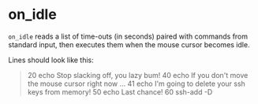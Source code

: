 on_idle
=======

`on_idle` reads a list of time-outs (in seconds) paired with commands
from standard input, then executes them when the mouse cursor becomes
idle.

Lines should look like this:

> 20 echo Stop slacking off, you lazy bum!
> 40 echo If you don't move the mouse cursor right now ...
> 41 echo I'm going to delete your ssh keys from memory!
> 50 echo Last chance!
> 60 ssh-add -D
